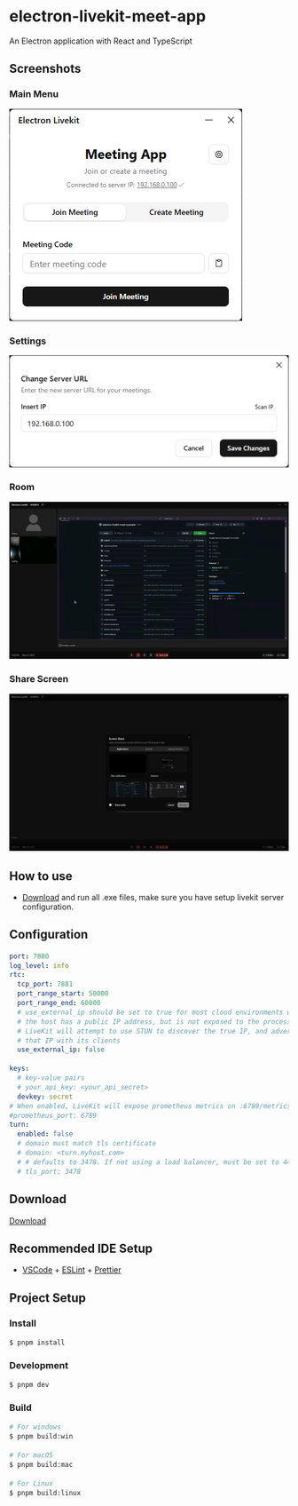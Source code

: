# electron-livekit-meet-app

An Electron application with React and TypeScript


## Screenshots

### Main Menu
![Main Menu](./.github/assets/main_menu.png)
### Settings
![Auto Find Server IP](./.github/assets/server_ip.png)
### Room
![Room](./.github/assets/room.png)
### Share Screen
![Functional Share Screen](./.github/assets/share_screen.png)

## How to use
- [Download](#Download) and run all .exe files, make sure you have setup livekit server configuration.

## Configuration
```yaml
port: 7880
log_level: info
rtc:
  tcp_port: 7881
  port_range_start: 50000
  port_range_end: 60000
  # use_external_ip should be set to true for most cloud environments where
  # the host has a public IP address, but is not exposed to the process.
  # LiveKit will attempt to use STUN to discover the true IP, and advertise
  # that IP with its clients
  use_external_ip: false

keys:
  # key-value pairs
  # your_api_key: <your_api_secret>
  devkey: secret
# When enabled, LiveKit will expose prometheus metrics on :6789/metrics
#prometheus_port: 6789
turn:
  enabled: false
  # domain must match tls certificate
  # domain: <turn.myhost.com>
  # # defaults to 3478. If not using a load balancer, must be set to 443.
  # tls_port: 3478
```

## Download
[Download](https://github.com/xxidbr9/electron-livekit-meet-example/releases)

## Recommended IDE Setup

- [VSCode](https://code.visualstudio.com/) + [ESLint](https://marketplace.visualstudio.com/items?itemName=dbaeumer.vscode-eslint) + [Prettier](https://marketplace.visualstudio.com/items?itemName=esbenp.prettier-vscode)

## Project Setup

### Install

```bash
$ pnpm install
```

### Development

```bash
$ pnpm dev
```

### Build

```bash
# For windows
$ pnpm build:win

# For macOS
$ pnpm build:mac

# For Linux
$ pnpm build:linux
```
